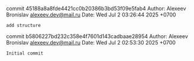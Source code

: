 commit 45188a8a8fde4421cc0b20386b3bd53f09e5fab4
Author: Alexeev Bronislav <alexeev.dev@mail.ru>
Date:   Wed Jul 2 03:26:44 2025 +0700

    add structure

commit b5806227bd232c358e4f7601d143cadbaae28954
Author: Alexeev Bronislav <alexeev.dev@mail.ru>
Date:   Wed Jul 2 02:53:30 2025 +0700

    Initial commit
